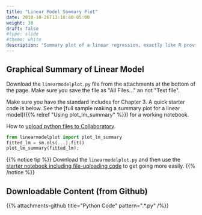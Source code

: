 ```yaml
---
title: "Linear Model Summary Plot"
date: 2018-10-26T13:16:40-05:00
weight: 30
draft: false
#type: slide
#theme: white
description: "Summary plot of a linear regression, exactly like R provides."
---
```


## Graphical Summary of Linear Model

Download the `linearmodelplot.py` file from the attachments at the
bottom of the page. Make sure you save the file as "All Files..." an
not "Text file".

Make sure you have the standard includes for Chapter 3. A quick
starter code is below. See the [full sample making a summary plot for
a linear model]({{% relref "Using plot_lm_summary" %}}) for a working notebook.

How to [upload python files to
Collaboratory](https://stackoverflow.com/questions/48905127/importing-py-files-in-google-colab).

```python
from linearmodelplot import plot_lm_summary
fitted_lm = sm.ols(...).fit()
plot_lm_summary(fitted_lm);
```

{{% notice tip %}}
Download the `linearmodelplot.py` and then use the 
[starter notebook including file-uploading
code](https://colab.research.google.com/drive/1LhNP4uEkqAlzYByjGh3FPYt7iP-pnyOo)
to get going more easily.
{{% /notice %}}

## Downloadable Content (from Github)

{{% attachments-github title="Python Code" pattern=".*\.py" /%}}
